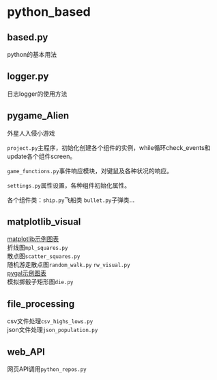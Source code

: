 # python_based

## based.py
python的基本用法

## logger.py
日志logger的使用方法
 

## pygame_Alien
外星人入侵小游戏 

`project.py`主程序，初始化创建各个组件的实例，while循环check_events和update各个组件screen。

`game_functions.py`事件响应模块，对键鼠及各种状况的响应。
 
`settings.py`属性设置，各种组件初始化属性。

各个组件类：`ship.py`飞船类 `bullet.py`子弹类...  


## matplotlib_visual
[matplotlib示例图表](http://www.matplotlib.org)  
折线图`mpl_squares.py`  
散点图`scatter_squares.py`  
随机游走散点图`random_walk.py` `rw_visual.py`  
[pygal示例图表](http://www.pygal.org)   
模拟掷骰子矩形图`die.py`

## file_processing
csv文件处理`csv_highs_lows.py`  
json文件处理`json_population.py`

## web_API
网页API调用`python_repos.py`